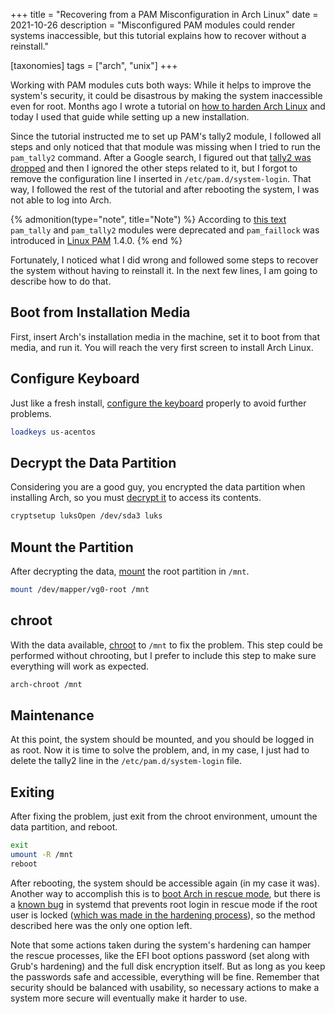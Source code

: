 +++
title = "Recovering from a PAM Misconfiguration in Arch Linux"
date  = 2021-10-26
description = "Misconfigured PAM modules could render systems inaccessible, but this tutorial explains how to recover without a reinstall."

[taxonomies]
tags = ["arch", "unix"]
+++

Working with PAM modules cuts both ways: While it helps to improve the system's security, it could be disastrous by making the system inaccessible even for root.  Months ago I wrote a tutorial on [how to harden Arch Linux](https://lopes.id/hardening-arch-linux/) and today I used that guide while setting up a new installation.

Since the tutorial instructed me to set up PAM's tally2 module, I followed all steps and only noticed that that module was missing when I tried to run the `pam_tally2` command.  After a Google search, I figured out that [tally2 was dropped](https://forum.endeavouros.com/t/watch-out-pam-1-4-0-may-require-manual-intervention-pam-tally-dropped/7141) and then I ignored the other steps related to it, but I forgot to remove the configuration line I inserted in `/etc/pam.d/system-login`.  That way, I followed the rest of the tutorial and after rebooting the system, I was not able to log into Arch.

{% admonition(type="note", title="Note") %}
According to [this text](https://unix.stackexchange.com/questions/557894/what-is-the-difference-between-pam-faillock-and-pam-tally2) `pam_tally` and `pam_tally2` modules were deprecated and `pam_faillock` was introduced in [Linux PAM](https://wiki.archlinux.org/title/PAM) 1.4.0.
{% end %}

Fortunately, I noticed what I did wrong and followed some steps to recover the system without having to reinstall it.  In the next few lines, I am going to describe how to do that.


## Boot from Installation Media
First, insert Arch's installation media in the machine, set it to boot from that media, and run it.  You will reach the very first screen to install Arch Linux.


## Configure Keyboard
Just like a fresh install, [configure the keyboard](https://lopes.id/installing-arch-linux/#keyboard) properly to avoid further problems.

```sh
loadkeys us-acentos
```


## Decrypt the Data Partition
Considering you are a good guy, you encrypted the data partition when installing Arch, so you must [decrypt it](https://lopes.id/installing-arch-linux/#encrypting) to access its contents.

```sh
cryptsetup luksOpen /dev/sda3 luks
```


## Mount the Partition
After decrypting the data, [mount](https://lopes.id/installing-arch-linux/#mounting) the root partition in `/mnt`.

```sh
mount /dev/mapper/vg0-root /mnt
```


## chroot
With the data available, [chroot](https://lopes.id/installing-arch-linux/#installation) to `/mnt` to fix the problem.  This step could be performed without chrooting, but I prefer to include this step to make sure everything will work as expected.

```sh
arch-chroot /mnt
```


## Maintenance
At this point, the system should be mounted, and you should be logged in as root.  Now it is time to solve the problem, and, in my case,  I just had to delete the tally2 line in the `/etc/pam.d/system-login` file.


## Exiting
After fixing the problem, just exit from the chroot environment, umount the data partition, and reboot.

```sh
exit
umount -R /mnt
reboot
```

After rebooting, the system should be accessible again (in my case it was).  Another way to accomplish this is to [boot Arch in rescue mode](https://lopes.id/hardening-arch-linux/#bonus-booting-arch-in-rescue-mode), but there is a [known bug](https://github.com/systemd/systemd/issues/7115) in systemd that prevents root login in rescue mode if the root user is locked ([which was made in the hardening process](https://lopes.id/hardening-arch-linux/#finishing)), so the method described here was the only one option left.

Note that some actions taken during the system's hardening can hamper the rescue processes, like the EFI boot options password (set along with Grub's hardening) and the full disk encryption itself.  But as long as you keep the passwords safe and accessible, everything will be fine.  Remember that security should be balanced with usability, so necessary actions to make a system more secure will eventually make it harder to use.
